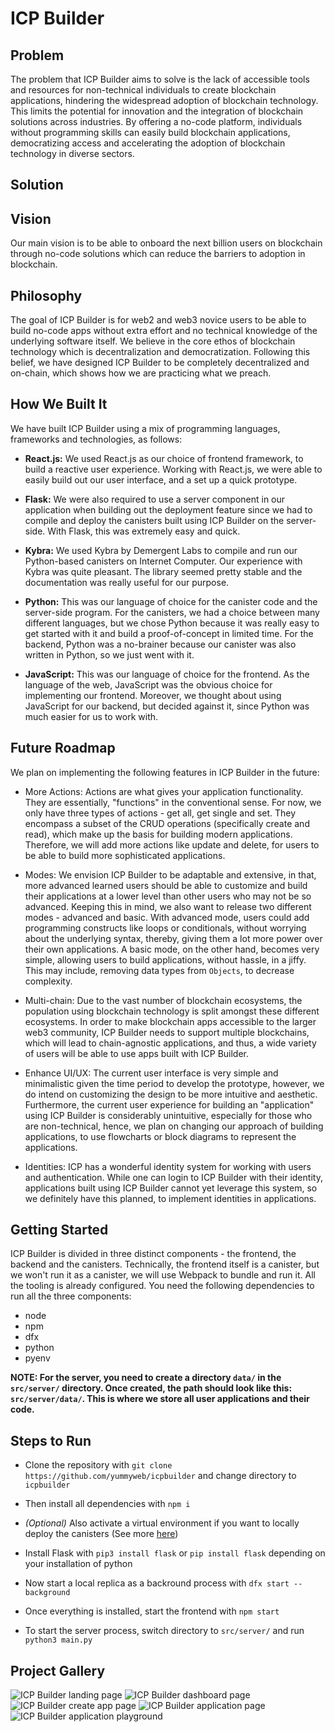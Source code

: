 # ICP Builder

## Problem

The problem that ICP Builder aims to solve is the lack of accessible tools and resources for non-technical individuals to create blockchain applications, hindering the widespread adoption of blockchain technology. This limits the potential for innovation and the integration of blockchain solutions across industries. By offering a no-code platform, individuals without programming skills can easily build blockchain applications, democratizing access and accelerating the adoption of blockchain technology in diverse sectors.

## Solution

## Vision

Our main vision is to be able to onboard the next billion users on blockchain through no-code solutions which can reduce the barriers to adoption in blockchain.

## Philosophy

The goal of ICP Builder is for web2 and web3 novice users to be able to build no-code apps without extra effort and no technical knowledge of the underlying software itself. We believe in the core ethos of blockchain technology which is decentralization and democratization. Following this belief, we have designed ICP Builder to be completely decentralized and on-chain, which shows how we are practicing what we preach.

## How We Built It

We have built ICP Builder using a mix of programming languages, frameworks and technologies, as follows:

- **React.js:** We used React.js as our choice of frontend framework, to build a reactive user experience. Working with React.js, we were able to easily build out our user interface, and a set up a quick prototype.

- **Flask:** We were also required to use a server component in our application when building out the deployment feature since we had to compile and deploy the canisters built using ICP Builder on the server-side. With Flask, this was extremely easy and quick.

- **Kybra:** We used Kybra by Demergent Labs to compile and run our Python-based canisters on Internet Computer. Our experience with Kybra was quite pleasant. The library seemed pretty stable and the documentation was really useful for our purpose.

- **Python:** This was our language of choice for the canister code and the server-side program. For the canisters, we had a choice between many different languages, but we chose Python because it was really easy to get started with it and build a proof-of-concept in limited time. For the backend, Python was a no-brainer because our canister was also written in Python, so we just went with it.

- **JavaScript:** This was our language of choice for the frontend. As the language of the web, JavaScript was the obvious choice for implementing our frontend. Moreover, we thought about using JavaScript for our backend, but decided against it, since Python was much easier for us to work with.

## Future Roadmap

We plan on implementing the following features in ICP Builder in the future:

- More Actions: Actions are what gives your application functionality. They are essentially, "functions" in the conventional sense. For now, we only have three types of actions - get all, get single and set. They encompass a subset of the CRUD operations (specifically create and read), which make up the basis for building modern applications. Therefore, we will add more actions like update and delete, for users to be able to build more sophisticated applications.

- Modes: We envision ICP Builder to be adaptable and extensive, in that, more advanced learned users should be able to customize and build their applications at a lower level than other users who may not be so advanced. Keeping this in mind, we also want to release two different modes - advanced and basic. With advanced mode, users could add programming constructs like loops or conditionals, without worrying about the underlying syntax, thereby, giving them a lot more power over their own applications. A basic mode, on the other hand, becomes very simple, allowing users to build applications, without hassle, in a jiffy. This may include, removing data types from `Objects`, to decrease complexity.

- Multi-chain: Due to the vast number of blockchain ecosystems, the population using blockchain technology is split amongst these different ecosystems. In order to make blockchain apps accessible to the larger web3 community, ICP Builder needs to support multiple blockchains, which will lead to chain-agnostic applications, and thus, a wide variety of users will be able to use apps built with ICP Builder.

- Enhance UI/UX: The current user interface is very simple and minimalistic given the time period to develop the prototype, however, we do intend on customizing the design to be more intuitive and aesthetic. Furthermore, the current user experience for building an "application" using ICP Builder is considerably unintuitive, especially for those who are non-technical, hence, we plan on changing our approach of building applications, to use flowcharts or block diagrams to represent the applications.

- Identities: ICP has a wonderful identity system for working with users and authentication. While one can login to ICP Builder with their identity, applications built using ICP Builder cannot yet leverage this system, so we definitely have this planned, to implement identities in applications.

## Getting Started

ICP Builder is divided in three distinct components - the frontend, the backend and the canisters. Technically, the frontend itself is a canister, but we won't run it as a canister, we will use Webpack to bundle and run it. All the tooling is already configured. You need the following dependencies to run all the three components:
- node
- npm
- dfx
- python
- pyenv

**NOTE: For the server, you need to create a directory `data/` in the `src/server/` directory. Once created, the path should look like this: `src/server/data/`. This is where we store all user applications and their code.**

## Steps to Run

- Clone the repository with `git clone https://github.com/yummyweb/icpbuilder` and change directory to `icpbuilder`

- Then install all dependencies with `npm i`

- *(Optional)* Also activate a virtual environment if you want to locally deploy the canisters (See more [here](https://demergent-labs.github.io/kybra/hello_world.html#the-project-directory-and-file-structure))

- Install Flask with `pip3 install flask` or `pip install flask` depending on your installation of python

- Now start a local replica as a backround process with `dfx start --background`

- Once everything is installed, start the frontend with `npm start`

- To start the server process, switch directory to `src/server/` and run `python3 main.py`

## Project Gallery

![ICP Builder landing page](https://i.ibb.co/TL70SMQ/Clean-Shot-2023-06-18-at-14-06-34-2x.png)
![ICP Builder dashboard page](https://i.ibb.co/j864Zn0/Clean-Shot-2023-06-18-at-14-10-38-2x.png)
![ICP Builder create app page](https://i.ibb.co/7WSGf0h/Clean-Shot-2023-06-18-at-14-11-58-2x.png)
![ICP Builder application page](https://i.ibb.co/XYN0x7m/Clean-Shot-2023-06-18-at-14-13-43-2x.png)
![ICP Builder application playground](https://i.ibb.co/3m38LqL/Clean-Shot-2023-06-18-at-14-15-01-2x.png)